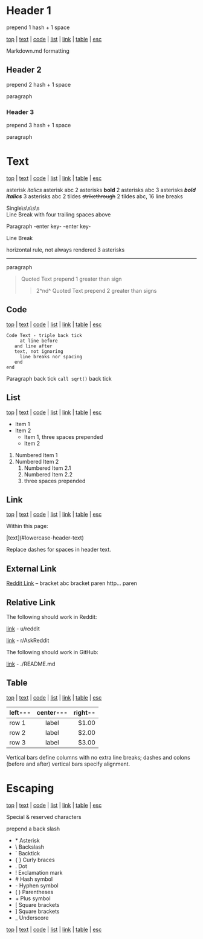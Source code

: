 # Header 1

  prepend 1 hash + 1 space

[top](#header-1)
| [text](#text)
| [code](#code)
| [list](#list)
| [link](#link)
| [table](#table)
| [esc](#escaping)

  Markdown.md formatting

## Header 2

  prepend 2 hash + 1 space

  paragraph

### Header 3

  prepend 3 hash + 1 space

  paragraph

# Text

[top](#header-1)
| [text](#text)
| [code](#code)
| [list](#list)
| [link](#link)
| [table](#table)
| [esc](#escaping)

asterisk
*italics*
asterisk
 abc
2 asterisks
**bold**
2 asterisks
 abc
3 asterisks
***bold italics***
3 asterisks
 abc
2 tildes
~~strikethrough~~
2 tildes
 abc, 16 line breaks

Single\s\s\s\s    
Line Break with four trailing spaces above

Paragraph -enter key- -enter key-

Line Break

horizontal rule, not always rendered 3 asterisks
***

paragraph

> Quoted Text prepend 1 greater than sign
>> 2^nd^ Quoted Text prepend 2 greater than  signs

## Code

[top](#header-1)
| [text](#text)
| [code](#code)
| [list](#list)
| [link](#link)
| [table](#table)
| [esc](#escaping)

```
Code Text - triple back tick
     at line before
   and line after
   text, not ignoring
     line breaks nor spacing
   end
end
```
Paragraph back tick `call sqrt()` back
tick

## List
[top](#header-1)
| [text](#text)
| [code](#code)
| [list](#list)
| [link](#link)
| [table](#table)
| [esc](#escaping)


* Item 1
* Item 2
   + Item 1, three spaces prepended
   + Item 2

1. Numbered Item 1
2. Numbered Item 2
   1. Numbered Item 2.1
   2. Numbered Item 2.2
   3. three spaces prepended

## Link

[top](#header-1)
| [text](#text)
| [code](#code)
| [list](#list)
| [link](#link)
| [table](#table)
| [esc](#escaping)

Within this page:

\[text\]\(\#lowercase-header-text)

Replace dashes for spaces in header text.


## External Link

[Reddit Link](http://reddit.com) – bracket abc bracket paren http... paren

## Relative Link

The following should work in Reddit:

[link](u/reddit) - u/reddit

[link](r/AskReddit) - r/AskReddit

The following should work in GitHub:

[link](./README.md) - ./README.md

## Table

[top](#header-1)
| [text](#text)
| [code](#code)
| [list](#list)
| [link](#link)
| [table](#table)
| [esc](#escaping)

| left---| center---| right-- |
| ------ |:--------:| -------:|
| row 1  | label    |   $1.00 |
| row 2  | label    |   $2.00 |
| row 3  | label    |   $3.00 |

Vertical bars define columns with
no extra line breaks;
dashes and colons (before and after)
vertical bars specify alignment.

# Escaping

[top](#header-1)
| [text](#text)
| [code](#code)
| [list](#list)
| [link](#link)
| [table](#table)
| [esc](#escaping)

Special & reserved characters

prepend a back slash

- \* Asterisk
- \\ Backslash
- \` Backtick
- \{ \}  Curly braces
- \. Dot
- \! Exclamation mark
- \# Hash symbol
- \- Hyphen symbol
- \( \)  Parentheses
- \+ Plus symbol
- \[ Square brackets
- \] Square brackets
- \_ Underscore

[top](#header-1)
| [text](#text)
| [code](#code)
| [list](#list)
| [link](#link)
| [table](#table)
| [esc](#escaping)

